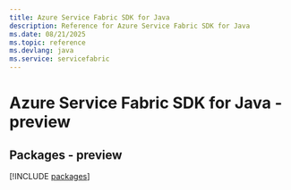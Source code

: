 ```yaml
---
title: Azure Service Fabric SDK for Java
description: Reference for Azure Service Fabric SDK for Java
ms.date: 08/21/2025
ms.topic: reference
ms.devlang: java
ms.service: servicefabric
---
```

# Azure Service Fabric SDK for Java - preview
## Packages - preview
[!INCLUDE [packages](service-fabric-index.md)]